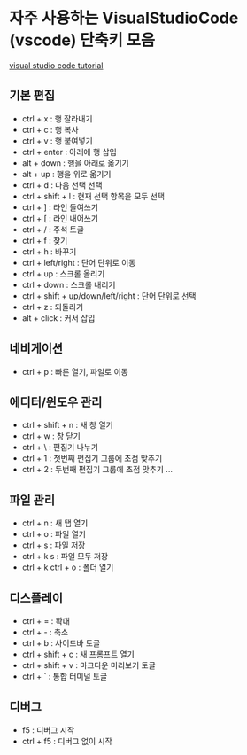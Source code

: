 # 자주 사용하는 VisualStudioCode (vscode) 단축키 모음
[visual studio code tutorial](https://demun.github.io/vscode-tutorial/shortcuts/)  
## 기본 편집
- ctrl + x : 행 잘라내기  
- ctrl + c : 행 복사  
- ctrl + v : 행 붙여넣기  
- ctrl + enter : 아래에 행 삽입  
- alt + down : 행을 아래로 옮기기  
- alt + up : 행을 위로 옮기기  
- ctrl + d : 다음 선택 선택  
- ctrl + shift + l : 현재 선택 항목을 모두 선택  
- ctrl + ] : 라인 들여쓰기  
- ctrl + [ : 라인 내어쓰기  
- ctrl + / : 주석 토글  
- ctrl + f : 찾기  
- ctrl + h : 바꾸기  
- ctrl + left/right : 단어 단위로 이동  
- ctrl + up : 스크롤 올리기  
- ctrl + down : 스크롤 내리기  
- ctrl + shift + up/down/left/right : 단어 단위로 선택  
- ctrl + z : 되돌리기  
- alt + click : 커서 삽입  
## 네비게이션
- ctrl + p : 빠른 열기, 파일로 이동  
## 에디터/윈도우 관리
- ctrl + shift + n : 새 창 열기  
- ctrl + w : 창 닫기  
- ctrl + \ : 편집기 나누기  
- ctrl + 1 : 첫번째 편집기 그룹에 초점 맞추기  
- ctrl + 2 : 두번째 편집기 그룹에 초점 맞추기 ...  
## 파일 관리
- ctrl + n : 새 탭 열기  
- ctrl + o : 파일 열기  
- ctrl + s : 파일 저장  
- ctrl + k s : 파일 모두 저장  
- ctrl + k ctrl + o : 폴더 열기  
## 디스플레이
- ctrl + = : 확대  
- ctrl + - : 축소  
- ctrl + b : 사이드바 토글  
- ctrl + shift + c : 새 프롬프트 열기  
- ctrl + shift + v : 마크다운 미리보기 토글  
- ctrl + ` : 통합 터미널 토글  
## 디버그
- f5 : 디버그 시작  
- ctrl + f5 : 디버그 없이 시작  